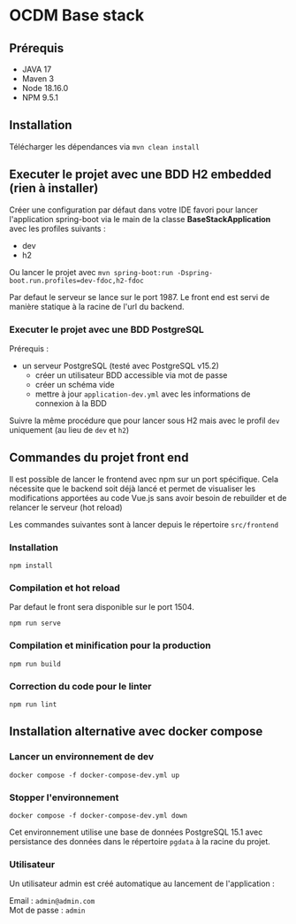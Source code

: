 # OCDM Base stack

## Prérequis
- JAVA 17
- Maven 3
- Node 18.16.0
- NPM 9.5.1

## Installation
Télécharger les dépendances via `mvn clean install`

## Executer le projet avec une BDD H2 embedded (rien à installer)
Créer une configuration par défaut dans votre IDE favori pour lancer l'application spring-boot via le main de la classe **BaseStackApplication** avec les profiles suivants :
- dev
- h2

Ou lancer le projet avec `mvn spring-boot:run -Dspring-boot.run.profiles=dev-fdoc,h2-fdoc`

Par defaut le serveur se lance sur le port 1987.
Le front end est servi de manière statique à la racine de l'url du backend.

### Executer le projet avec une BDD PostgreSQL
Prérequis :
- un serveur PostgreSQL (testé avec PostgreSQL v15.2)
  - créer un utilisateur BDD accessible via mot de passe
  - créer un schéma vide
  - mettre à jour `application-dev.yml` avec les informations de connexion à la BDD

Suivre la même procédure que pour lancer sous H2 mais avec le profil `dev` uniquement (au lieu de `dev` et `h2`)

## Commandes du projet front end
Il est possible de lancer le frontend avec npm sur un port spécifique. Cela nécessite que le backend soit déjà lancé et permet de visualiser les modifications apportées au code Vue.js sans avoir besoin de rebuilder et de relancer le serveur (hot reload)

Les commandes suivantes sont à lancer depuis le répertoire `src/frontend`

### Installation
```
npm install
```

### Compilation et hot reload
Par defaut le front sera disponible sur le port 1504.
```
npm run serve
```

### Compilation et minification pour la production
```
npm run build
```

### Correction du code pour le linter
```
npm run lint
```

## Installation alternative avec docker compose
### Lancer un environnement de dev
```
docker compose -f docker-compose-dev.yml up
```

### Stopper l'environnement
```
docker compose -f docker-compose-dev.yml down
```

Cet environnement utilise une base de données PostgreSQL 15.1 avec persistance des données dans le répertoire `pgdata` à la racine du projet.


### Utilisateur
Un utilisateur admin est créé automatique au lancement de l'application :

Email : `admin@admin.com`  
Mot de passe : `admin`
